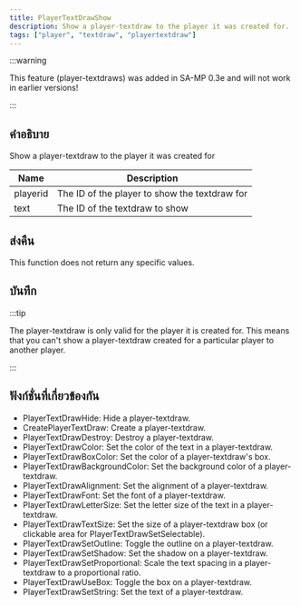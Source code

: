 ```yaml
---
title: PlayerTextDrawShow
description: Show a player-textdraw to the player it was created for.
tags: ["player", "textdraw", "playertextdraw"]
---
```


:::warning

This feature (player-textdraws) was added in SA-MP 0.3e and will not work in earlier versions!

:::

## คำอธิบาย

Show a player-textdraw to the player it was created for

| Name     | Description                                   |
| -------- | --------------------------------------------- |
| playerid | The ID of the player to show the textdraw for |
| text     | The ID of the textdraw to show                |

## ส่งคืน

This function does not return any specific values.

## บันทึก

:::tip

The player-textdraw is only valid for the player it is created for. This means that you can't show a player-textdraw created for a particular player to another player.

:::

## ฟังก์ชั่นที่เกี่ยวข้องกัน

- PlayerTextDrawHide: Hide a player-textdraw.
- CreatePlayerTextDraw: Create a player-textdraw.
- PlayerTextDrawDestroy: Destroy a player-textdraw.
- PlayerTextDrawColor: Set the color of the text in a player-textdraw.
- PlayerTextDrawBoxColor: Set the color of a player-textdraw's box.
- PlayerTextDrawBackgroundColor: Set the background color of a player-textdraw.
- PlayerTextDrawAlignment: Set the alignment of a player-textdraw.
- PlayerTextDrawFont: Set the font of a player-textdraw.
- PlayerTextDrawLetterSize: Set the letter size of the text in a player-textdraw.
- PlayerTextDrawTextSize: Set the size of a player-textdraw box (or clickable area for PlayerTextDrawSetSelectable).
- PlayerTextDrawSetOutline: Toggle the outline on a player-textdraw.
- PlayerTextDrawSetShadow: Set the shadow on a player-textdraw.
- PlayerTextDrawSetProportional: Scale the text spacing in a player-textdraw to a proportional ratio.
- PlayerTextDrawUseBox: Toggle the box on a player-textdraw.
- PlayerTextDrawSetString: Set the text of a player-textdraw.
